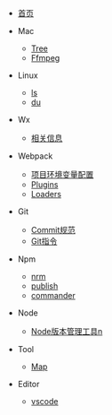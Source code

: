 


* [首页](/docs/index)

* Mac
    * [Tree](/docs/mac/tree)
    * [Ffmpeg](/docs/mac/ffmpeg)

* Linux
    * [ls](docs/linux/ls)
    * [du](docs/linux/du)
    
* Wx
    * [相关信息](/docs/wx/info)
    
* Webpack
    * [项目环境变量配置](/docs/webpack/env)
    * [Plugins](/docs/webpack/plugins)
    * [Loaders](/docs/webpack/loaders)
    
* Git
    * [Commit规范](/docs/git/commitRule)
    * [Git指令](/docs/git/directive)

* Npm
    * [nrm](/docs/npm/nrm)
    * [publish](/docs/npm/publish)
    * [commander](/docs/npm/commander)

* Node
    * [Node版本管理工具n](/docs/node/n)

* Tool
    * [Map](/docs/tool/map.md)
    
* Editor
    * [vscode](/docs/editor/vscode.md)